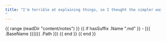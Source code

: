 ```yaml
---
title: "I'm terrible at explaining things, so I thought the simpler way to explain my ideas to people would be linking them to my notes.
"
---
```


{{ range (readDir "content/notes") }}
    {{ if hasSuffix .Name ".md" }}
        - [{{ .BaseName }}]({{ .Path }})
    {{ end }}
{{ end }}
